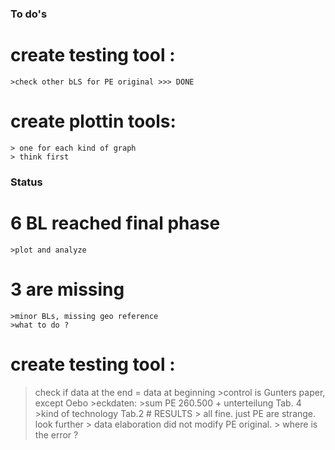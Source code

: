 ### To do's

# create testing tool : 
    >check other bLS for PE original >>> DONE

# create plottin tools:
    > one for each kind of graph
    > think first





### Status
# 6 BL reached final phase
    >plot and analyze

# 3 are missing
    >minor BLs, missing geo reference
    >what to do ?


# create testing tool : 
>check if data at the end = data at beginning
    >control is Gunters paper, except Oebo
    >eckdaten:
        >sum PE 260.500 + unterteilung Tab. 4
        >kind of technology Tab.2
    # RESULTS
        > all fine. just PE are strange. look further
        > data elaboration did not modify PE original. 
        > where is the error ? 